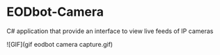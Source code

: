 # EODbot-Camera
C# application that provide an interface to view live feeds of IP cameras

![GIF](gif eodbot camera capture.gif)

